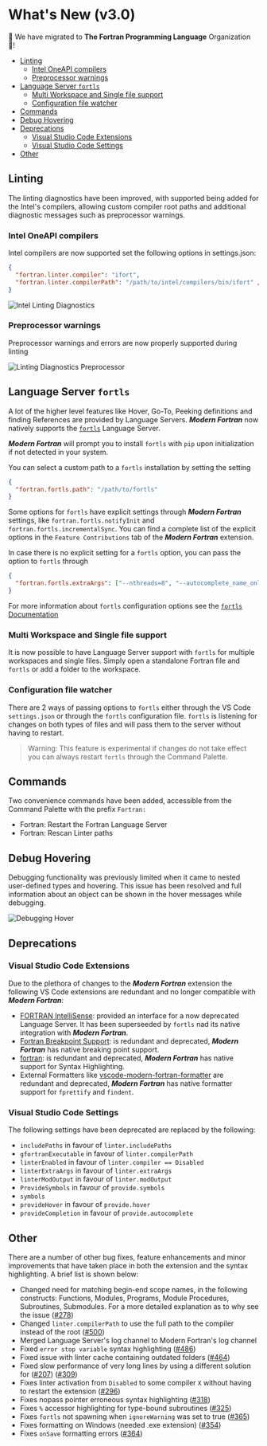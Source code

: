 # What's New (v3.0) <!-- omit in toc -->

🎉 We have migrated to **The Fortran Programming Language** Organization 🎉!

- [Linting](#linting)
  - [Intel OneAPI compilers](#intel-oneapi-compilers)
  - [Preprocessor warnings](#preprocessor-warnings)
- [Language Server `fortls`](#language-server-fortls)
  - [Multi Workspace and Single file support](#multi-workspace-and-single-file-support)
  - [Configuration file watcher](#configuration-file-watcher)
- [Commands](#commands)
- [Debug Hovering](#debug-hovering)
- [Deprecations](#deprecations)
  - [Visual Studio Code Extensions](#visual-studio-code-extensions)
  - [Visual Studio Code Settings](#visual-studio-code-settings)
- [Other](#other)

## Linting

The linting diagnostics have been improved, with supported being added for
the Intel's compilers, allowing custom compiler root paths and additional
diagnostic messages such as preprocessor warnings.

### Intel OneAPI compilers

Intel compilers are now supported set the following options in settings.json:

```json
{
  "fortran.linter.compiler": "ifort",
  "fortran.linter.compilerPath": "/path/to/intel/compilers/bin/ifort" // or ifx
}
```

![Intel Linting Diagnostics](https://raw.githubusercontent.com/fortran-lang/vscode-fortran-support/master/assets/docs/lint-intel-diagnostics.png)

### Preprocessor warnings

Preprocessor warnings and errors are now properly supported during linting

![Linting Diagnostics Preprocessor](https://raw.githubusercontent.com/fortran-lang/vscode-fortran-support/master/assets/docs/lint-intel-diagnostics-preproc.png)

## Language Server `fortls`

A lot of the higher level features like Hover, Go-To, Peeking definitions and
finding References are provided by Language Servers. _**Modern Fortran**_ now natively
supports the [`fortls`](https://gnikit.github.io/fortls) Language Server.

_**Modern Fortran**_ will prompt you to install `fortls` with `pip` upon initialization if
not detected in your system.

You can select a custom path to a `fortls` installation by setting the setting

```json
{
  "fortran.fortls.path": "/path/to/fortls"
}
```

Some options for `fortls` have explicit settings through _**Modern Fortran**_ settings,
like `fortran.fortls.notifyInit` and `fortran.fortls.incrementalSync`. You can
find a complete list of the explicit options in the `Feature Contributions` tab
of the _**Modern Fortran**_ extension.

In case there is no explicit setting for a `fortls` option, you can pass the
option to `fortls` through

```json
{
  "fortran.fortls.extraArgs": ["--nthreads=8", "--autocomplete_name_only"]
}
```

For more information about `fortls` configuration options see the
[`fortls` Documentation](https://gnikit.github.io/fortls/options.html#configuration-options)

### Multi Workspace and Single file support

It is now possible to have Language Server support with `fortls` for multiple
workspaces and single files. Simply open a standalone Fortran file and `fortls` or add a
folder to the workspace.

### Configuration file watcher

There are 2 ways of passing options to `fortls` either through the VS Code
`settings.json` or through the `fortls` configuration file.
`fortls` is listening for changes on both types of files and will pass them to the server
without having to restart.

> Warning: This feature is experimental if changes do not take effect you
> can always restart `fortls` through the Command Palette.

## Commands

Two convenience commands have been added, accessible from the Command Palette with
the prefix `Fortran:`

- Fortran: Restart the Fortran Language Server
- Fortran: Rescan Linter paths

## Debug Hovering

Debugging functionality was previously limited when it came to nested
user-defined types and hovering. This issue has been resolved and full
information about an object can be shown in the hover messages while debugging.

![Debugging Hover](https://raw.githubusercontent.com/fortran-lang/vscode-fortran-support/master/assets/gif/gdb_ani.gif)

## Deprecations

### Visual Studio Code Extensions

Due to the plethora of changes to the _**Modern Fortran**_ extension the following
VS Code extensions are redundant and no longer compatible with _**Modern Fortran**_:

- [FORTRAN IntelliSense](https://marketplace.visualstudio.com/items?itemName=hansec.fortran-ls): provided an interface for a now deprecated Language Server. It has been superseeded by `fortls` nad its native integration with _**Modern Fortran**_.
- [Fortran Breakpoint Support](https://marketplace.visualstudio.com/items?itemName=ekibun.fortranbreaker): is redundant and deprecated, _**Modern Fortran**_ has native breaking point support.
- [fortran](https://marketplace.visualstudio.com/items?itemName=Gimly81.fortran): is redundant and deprecated, _**Modern Fortran**_ has native support for Syntax Highlighting.
- External Formatters like [vscode-modern-fortran-formatter](https://marketplace.visualstudio.com/items?itemName=yukiuuh.vscode-modern-fortran-formatter) are redundant and deprecated, _**Modern Fortran**_ has native formatter support for `fprettify` and `findent`.

### Visual Studio Code Settings

The following settings have been deprecated are replaced by the following:

- `includePaths` in favour of `linter.includePaths`
- `gfortranExecutable` in favour of `linter.compilerPath`
- `linterEnabled` in favour of `linter.compiler == Disabled`
- `linterExtraArgs` in favour of `linter.extraArgs`
- `linterModOutput` in favour of `linter.modOutput`
- `ProvideSymbols` in favour of `provide.symbols`
- `symbols`
- `provideHover` in favour of `provide.hover`
- `provideCompletion` in favour of `provide.autocomplete`

## Other

There are a number of other bug fixes, feature enhancements and minor
improvements that have taken place in both the extension and the syntax highlighting. A brief list is shown below:

- Changed need for matching begin-end scope names, in the following constructs:
  Functions, Modules, Programs, Module Procedures, Subroutines, Submodules.
  For a more detailed explanation as to why see the issue
  ([#278](https://github.com/fortran-lang/vscode-fortran-support/issues/278))
- Changed `linter.compilerPath` to use the full path to the compiler instead of the root
  ([#500](https://github.com/fortran-lang/vscode-fortran-support/issues/500))
- Merged Language Server's log channel to Modern Fortran's log channel
- Fixed `error stop variable` syntax highlighting
  ([#486](https://github.com/fortran-lang/vscode-fortran-support/issues/486))
- Fixed issue with linter cache containing outdated folders
  ([#464](https://github.com/fortran-lang/vscode-fortran-support/issues/464))
- Fixed slow performance of very long lines by using a different solution for
  ([#207](https://github.com/fortran-lang/vscode-fortran-support/issues/207))
  ([#309](https://github.com/fortran-lang/vscode-fortran-support/issues/309))
- Fixes linter activation from `Disabled` to some compiler `X` without having
  to restart the extension
  ([#296](https://github.com/fortran-lang/vscode-fortran-support/issues/296))
- Fixes nopass pointer erroneous syntax highlighting
  ([#318](https://github.com/fortran-lang/vscode-fortran-support/issues/318))
- Fixes `%` accessor highlighting for type-bound subroutines
  ([#325](https://github.com/fortran-lang/vscode-fortran-support/issues/325))
- Fixes `fortls` not spawning when `ignoreWarning` was set to true
  ([#365](https://github.com/fortran-lang/vscode-fortran-support/issues/365))
- Fixes formatting on Windows (needed .exe extension)
  ([#354](https://github.com/fortran-lang/vscode-fortran-support/issues/354))
- Fixes `onSave` formatting errors
  ([#364](https://github.com/fortran-lang/vscode-fortran-support/issues/364))
